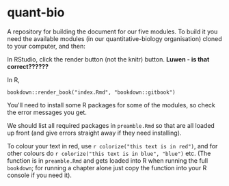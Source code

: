 # quant-bio 

A repository for building the document for our five modules. To build it you need the available modules (in our quantitative-biology organisation) cloned to your computer, and then:

In RStudio, click the render button (not the knitr) button. **Luwen - is that correct??????**

In R,
 
```
bookdown::render_book("index.Rmd", "bookdown::gitbook")
```

You'll need to install some R packages for some of the modules, so check the error messages you get.

We should list all required packages in `preamble.Rmd` so that are all loaded up front (and give errors straight away if they need installing).

To colour your text in red, use `r colorize("this text is in red")`, and for other colours do `r colorize("this text is in blue", "blue")` etc. (The function is in `preamble.Rmd` and gets loaded into R when running the full `bookdown`; for running a chapter alone just copy the function into your R console if you need it).
   


